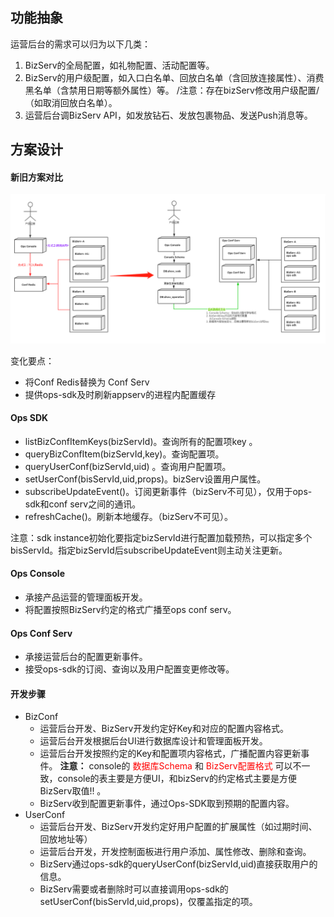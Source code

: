 ## 功能抽象
运营后台的需求可以归为以下几类：
 1. BizServ的全局配置，如礼物配置、活动配置等。
 2. BizServ的用户级配置，如入口白名单、回放白名单（含回放连接属性）、消费黑名单（含禁用日期等额外属性）等。 /注意：存在bizServ修改用户级配置/ （如取消回放白名单）。
 3. 运营后台调BizServ API，如发放钻石、发放包裹物品、发送Push消息等。


## 方案设计
#### 新旧方案对比


![方案对比](./images/compare.png)



变化要点：
* 将Conf Redis替换为 Conf Serv
* 提供ops-sdk及时刷新appserv的进程内配置缓存


#### Ops SDK
* listBizConfItemKeys(bizServId)。查询所有的配置项key 。
* queryBizConfItem(bizServId,key)。查询配置项。
* queryUserConf(bizServId,uid) 。查询用户配置项。
* setUserConf(bisServId,uid,props)。bizServ设置用户属性。
* subscribeUpdateEvent()。订阅更新事件（bizServ不可见），仅用于ops-sdk和conf serv之间的通讯。
* refreshCache()。刷新本地缓存。（bizServ不可见）。

注意：sdk instance初始化要指定bizServId进行配置加载预热，可以指定多个bisServId。指定bizServId后subscribeUpdateEvent则主动关注更新。

#### Ops Console
* 承接产品运营的管理面板开发。
* 将配置按照BizServ约定的格式广播至ops conf serv。

#### Ops Conf Serv
* 承接运营后台的配置更新事件。
* 接受ops-sdk的订阅、查询以及用户配置变更修改等。

####  开发步骤
* BizConf
	* 运营后台开发、BizServ开发约定好Key和对应的配置内容格式。
	* 运营后台开发根据后台UI进行数据库设计和管理面板开发。
	* 运营后台开发按照约定的Key和配置项内容格式，广播配置内容更新事件。
	     __注意：__   console的  <font color="red"> 数据库Schema</font>  和   <font color="red">BizServ配置格式</font>    可以不一致，console的表主要是方便UI，和bizServ的约定格式主要是方便BizServ取值!! 。
	* BizServ收到配置更新事件，通过Ops-SDK取到预期的配置内容。
* UserConf
	* 运营后台开发、BizServ开发约定好用户配置的扩展属性（如过期时间、回放地址等）
	* 运营后台开发，开发控制面板进行用户添加、属性修改、删除和查询。
	* BizServ通过ops-sdk的queryUserConf(bizServId,uid)直接获取用户的信息。
	* BizServ需要或者删除时可以直接调用ops-sdk的setUserConf(bisServId,uid,props)，仅覆盖指定的项。
